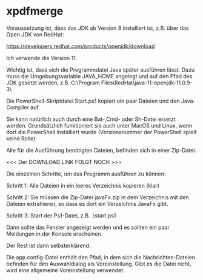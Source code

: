 # xpdfmerge
 
Voraussetzung ist, dass das JDK ab Version 8 installiert ist, z.B. über das Open JDK von RedHat:

https://developers.redhat.com/products/openjdk/download

Ich verwende die Version 11.

Wichtig ist, dass sich die Programmdatei Java später ausführen lässt. Dazu muss die Umgebungsvariable JAVA_HOME angelegt und auf den Pfad des JDK gesetzt werden, z.B. C:\Program Files\RedHat\java-11-openjdk-11.0.9-3\

Die PowerShell-Skriptdatei Start.ps1 kopiert ein paar Dateien und den Java-Compiler auf.

Sie kann natürlich auch durch eine Bat-,Cmd- oder Sh-Datei ersetzt werden. Grundsätzlich funktioniert sie auch unter MacOS und Linux, wenn dort die PowerShell installiert wurde (Versionsnummer der PowerShell spielt keine Rolle)

Alle für die Ausführung benötigten Dateien, befinden sich in einer Zip-Datei.

<<< Der DOWNLOAD LINK FOLGT NOCH >>>

Die einzelnen Schritte, um das Programm ausführen zu können:

 Schritt 1: Alle Dateien in ein leeres Verzeichnis kopieren (klar)

 Schritt 2: Sie müssen die Zip-Datei javaFx.zip in dem Verzeichnis mit den Dateien extrahieren, so dass es dort ein Verzeichnis JavaFx gibt.

 Schritt 3: Start der Ps1-Datei, z.B. .\start.ps1

Dann sollte das Fenster angezeigt werden und es sollten ein paar Meldungen in der Konsole erscheinen.

Der Rest ist dann selbsterklärend.

Die app.config-Datei enthält den Pfad, in dem sich die Nachrichten-Dateien befinden für den Auswahldialog als Voreinstellung. Gibt es die Datei nicht, wird eine allgemeine Voreinstellung verwendet.